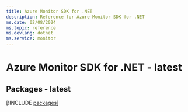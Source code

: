 ```yaml
---
title: Azure Monitor SDK for .NET
description: Reference for Azure Monitor SDK for .NET
ms.date: 02/08/2024
ms.topic: reference
ms.devlang: dotnet
ms.service: monitor
---
```

# Azure Monitor SDK for .NET - latest
## Packages - latest
[!INCLUDE [packages](monitor-index.md)]